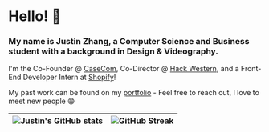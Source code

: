 # Hello! 👋

### My name is Justin Zhang, a Computer Science and Business student with a background in Design & Videography. 
I'm the Co-Founder @ [CaseCom](https://casecom.app), Co-Director @ [Hack Western](https://hackwestern.com), and a Front-End Developer Intern at [Shopify](https://shopify.ca)!

My past work can be found on my [portfolio](https://justinzhang.ca/) - Feel free to reach out, I love to meet new people 😁


![Justin's GitHub stats](https://github-readme-stats.vercel.app/api?username=justinnzhang&count_private=true&theme=onedark)      |  ![GitHub Streak](https://github-readme-streak-stats.herokuapp.com/?user=justinnzhang&theme=dark)
:-------------------------:|:-------------------------:
